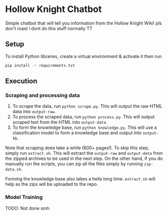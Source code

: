 # Hollow Knight Chatbot

Simple chatbot that will tell you information from the Hollow Knight Wiki! pls don't roast i dont do this stuff normally TT

## Setup

To install Python libraries, create a virtual environment & activate it then run

```bash
pip install -r requirements.txt
```

## Execution

### Scraping and processing data

1. To scrape the data, run `python scrape.py`. This will output the raw HTML data into `output-raw`.
2. To process the scraped data, run `python process.py`. This will output scraped text from the HTML into `output-data`.
3. To form the knowledge base, run `python knowledge.py`. This will use a classification model to form a knowledge base and output into `output-kb`.

Note that scraping does take a while (600+ pages!). To skip this step, simply run `extract.sh`. This will extract the `output-raw` and `output-data` from the zipped archives to be used in the next step. On the other hand, if you do manually run the scripts, you can zip all the files simply by running `zip-data.sh`.

Forming the knowledge base also takes a hella long time. `extract.sh` will help as the zips will be uploaded to the repo.

### Model Training

TODO: Not done smh